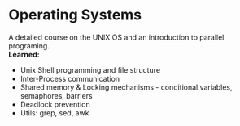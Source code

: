 # Operating Systems
A detailed course on the UNIX OS and an introduction to parallel programing. <br/>
**Learned:**
* Unix Shell programming and file structure
* Inter-Process communication
* Shared memory & Locking mechanisms - conditional variables, semaphores, barriers
* Deadlock prevention
* Utils: grep, sed, awk
